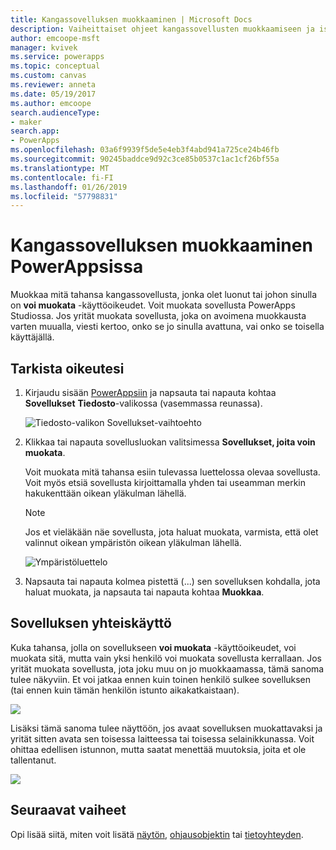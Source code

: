 ```yaml
---
title: Kangassovelluksen muokkaaminen | Microsoft Docs
description: Vaiheittaiset ohjeet kangassovellusten muokkaamiseen ja istunnon lukitustilanteisiin PowerAppsissa.
author: emcoope-msft
manager: kvivek
ms.service: powerapps
ms.topic: conceptual
ms.custom: canvas
ms.reviewer: anneta
ms.date: 05/19/2017
ms.author: emcoope
search.audienceType:
- maker
search.app:
- PowerApps
ms.openlocfilehash: 03a6f9939f5de5e4eb3f4abd941a725ce24b46fb
ms.sourcegitcommit: 90245baddce9d92c3ce85b0537c1ac1cf26bf55a
ms.translationtype: MT
ms.contentlocale: fi-FI
ms.lasthandoff: 01/26/2019
ms.locfileid: "57798831"
---
```

# <a name="edit-a-canvas-app-in-powerapps"></a>Kangassovelluksen muokkaaminen PowerAppsissa
Muokkaa mitä tahansa kangassovellusta, jonka olet luonut tai johon sinulla on **voi muokata** -käyttöoikeudet. Voit muokata sovellusta PowerApps Studiossa. Jos yrität muokata sovellusta, joka on avoimena muokkausta varten muualla, viesti kertoo, onko se jo sinulla avattuna, vai onko se toisella käyttäjällä.

## <a name="verify-your-permissions"></a>Tarkista oikeutesi
1. Kirjaudu sisään [PowerAppsiin](https://web.powerapps.com?utm_source=padocs&utm_medium=linkinadoc&utm_campaign=referralsfromdoc) ja napsauta tai napauta kohtaa **Sovellukset** **Tiedosto**-valikossa (vasemmassa reunassa).
   
    ![Tiedosto-valikon Sovellukset-vaihtoehto](./media/edit-app/file-apps.png)

2. Klikkaa tai napauta sovellusluokan valitsimessa **Sovellukset, joita voin muokata**.

    Voit muokata mitä tahansa esiin tulevassa luettelossa olevaa sovellusta. Voit myös etsiä sovellusta kirjoittamalla yhden tai useamman merkin hakukenttään oikean yläkulman lähellä.

    > [!NOTE]
    > Jos et vieläkään näe sovellusta, jota haluat muokata, varmista, että olet valinnut oikean ympäristön oikean yläkulman lähellä.
   
    ![Ympäristöluettelo](./media/edit-app/environment-list.png)

1. Napsauta tai napauta kolmea pistettä (...) sen sovelluksen kohdalla, jota haluat muokata, ja napsauta tai napauta kohtaa **Muokkaa**.

## <a name="collaborate-on-an-app"></a>Sovelluksen yhteiskäyttö
Kuka tahansa, jolla on sovellukseen **voi muokata** -käyttöoikeudet, voi muokata sitä, mutta vain yksi henkilö voi muokata sovellusta kerrallaan. Jos yrität muokata sovellusta, jota joku muu on jo muokkaamassa, tämä sanoma tulee näkyviin. Et voi jatkaa ennen kuin toinen henkilö sulkee sovelluksen (tai ennen kuin tämän henkilön istunto aikakatkaistaan).

![](./media/edit-app/applock-otheruser.png)

Lisäksi tämä sanoma tulee näyttöön, jos avaat sovelluksen muokattavaksi ja yrität sitten avata sen toisessa laitteessa tai toisessa selainikkunassa. Voit ohittaa edellisen istunnon, mutta saatat menettää muutoksia, joita et ole tallentanut.

![](./media/edit-app/applock-selfuser.png)

## <a name="next-steps"></a>Seuraavat vaiheet
Opi lisää siitä, miten voit lisätä [näytön](add-screen-context-variables.md), [ohjausobjektin](add-configure-controls.md) tai [tietoyhteyden](add-data-connection.md).


